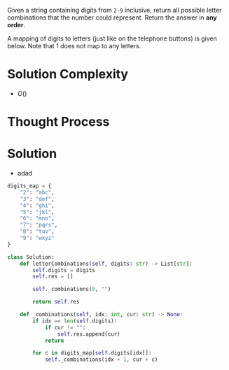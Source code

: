 Given a string containing digits from `2-9` inclusive, return all possible letter combinations that the number could represent. Return the answer in **any order**.

A mapping of digits to letters (just like on the telephone buttons) is given below. Note that 1 does not map to any letters.
# Solution Complexity
- $O()$
# Thought Process
# Solution
- adad
```Python
digits_map = {
	"2": "abc",
	"3": "def",
	"4": "ghi",
	"5": "jkl",
	"6": "mno",
	"7": "pqrs",
	"8": "tuv",
	"9": "wxyz"
}

class Solution:
	def letterCombinations(self, digits: str) -> List[str]:
		self.digits = digits
		self.res = []

		self._combinations(0, "")

		return self.res

	def _combinations(self, idx: int, cur: str) -> None:
		if idx == len(self.digits):
			if cur != "":
				self.res.append(cur)
			return

		for c in digits_map[self.digits[idx]]:
			self._combinations(idx + 1, cur + c)
```